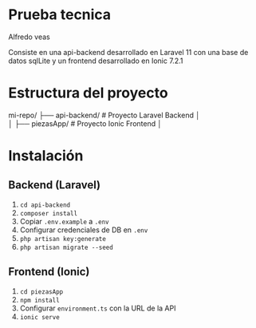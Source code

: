 # Prueba tecnica

Alfredo veas

Consiste en una api-backend desarrollado en Laravel 11 con una base de datos sqlLite y un frontend desarrollado en Ionic 7.2.1


# Estructura del proyecto
mi-repo/
├── api-backend/          # Proyecto Laravel Backend
│   
│
├── piezasApp/         # Proyecto Ionic Frontend
│   
# Instalación

## Backend (Laravel)
1. `cd api-backend`
2. `composer install`
3. Copiar `.env.example` a `.env`
4. Configurar credenciales de DB en `.env`
5. `php artisan key:generate`
6. `php artisan migrate --seed`

## Frontend (Ionic)
1. `cd piezasApp`
2. `npm install`
3. Configurar `environment.ts` con la URL de la API
4. `ionic serve`